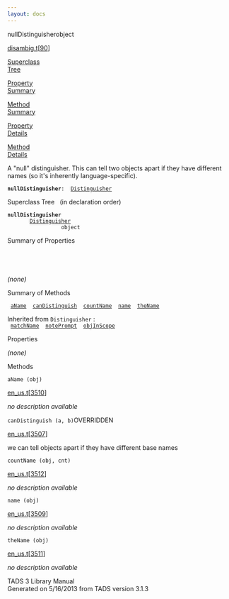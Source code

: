 ```yaml
---
layout: docs
---
```

<span class="title">nullDistinguisher</span><span class="type">object</span>

[disambig.t](../file/disambig.t.html)\[[90](../source/disambig.t.html#90)\]

[Superclass  
Tree](#_SuperClassTree_)

[Property  
Summary](#_PropSummary_)

[Method  
Summary](#_MethodSummary_)

[Property  
Details](#_Properties_)

[Method  
Details](#_Methods_)

<div class="fdesc">

A "null" distinguisher. This can tell two objects apart if they have
different names (so it's inherently language-specific).

**`nullDistinguisher`**` :   `[`Distinguisher`](../object/Distinguisher.html)

</div>

<span id="_SuperClassTree_"></span>

<div class="mjhd">

<span class="hdln">Superclass Tree</span>   (in declaration order)

</div>

**`nullDistinguisher`**  
`         `[`Distinguisher`](../object/Distinguisher.html)  
`                 object`  
<span id="_PropSummary_"></span>

<div class="mjhd">

<span class="hdln">Summary of Properties</span>  

</div>

` `

` `

*(none)* <span id="_MethodSummary_"></span>

<div class="mjhd">

<span class="hdln">Summary of Methods</span>  

</div>

` `[`aName`](#aName)`  `[`canDistinguish`](#canDistinguish)`  `[`countName`](#countName)`  `[`name`](#name)`  `[`theName`](#theName)`  `

Inherited from `Distinguisher` :  
` `[`matchName`](../object/Distinguisher.html#matchName)`  `[`notePrompt`](../object/Distinguisher.html#notePrompt)`  `[`objInScope`](../object/Distinguisher.html#objInScope)`  `

<span id="_Properties_"></span>

<div class="mjhd">

<span class="hdln">Properties</span>  

</div>

*(none)* <span id="_Methods_"></span>

<div class="mjhd">

<span class="hdln">Methods</span>  

</div>

<span id="aName"></span>

`aName (obj)`

[en_us.t](../file/en_us.t.html)\[[3510](../source/en_us.t.html#3510)\]

<div class="desc">

*no description available*

</div>

<span id="canDistinguish"></span>

`canDistinguish (a, b)`<span class="rem">OVERRIDDEN</span>

[en_us.t](../file/en_us.t.html)\[[3507](../source/en_us.t.html#3507)\]

<div class="desc">

we can tell objects apart if they have different base names

</div>

<span id="countName"></span>

`countName (obj, cnt)`

[en_us.t](../file/en_us.t.html)\[[3512](../source/en_us.t.html#3512)\]

<div class="desc">

*no description available*

</div>

<span id="name"></span>

`name (obj)`

[en_us.t](../file/en_us.t.html)\[[3509](../source/en_us.t.html#3509)\]

<div class="desc">

*no description available*

</div>

<span id="theName"></span>

`theName (obj)`

[en_us.t](../file/en_us.t.html)\[[3511](../source/en_us.t.html#3511)\]

<div class="desc">

*no description available*

</div>

<div class="ftr">

TADS 3 Library Manual  
Generated on 5/16/2013 from TADS version 3.1.3

</div>
